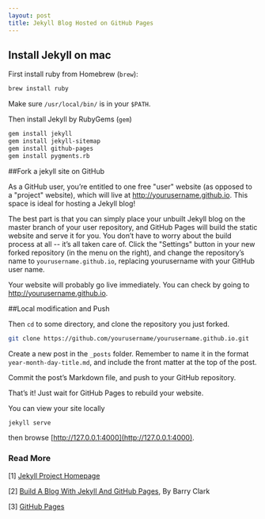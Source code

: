 ```yaml
---
layout: post
title: Jekyll Blog Hosted on GitHub Pages
---
```


## Install Jekyll on mac

First install ruby from Homebrew (`brew`):

```bash
brew install ruby
```

Make sure `/usr/local/bin/` is in your `$PATH`.

Then install Jekyll by RubyGems (`gem`)

```bash
gem install jekyll
gem install jekyll-sitemap
gem install github-pages
gem install pygments.rb
```

##Fork a jekyll site on GitHub

As a GitHub user, you’re entitled to one free "user" website (as opposed to a "project" website), which will live at http://yourusername.github.io. This space is ideal for hosting a Jekyll blog!

The best part is that you can simply place your unbuilt Jekyll blog on the master branch of your user repository, and GitHub Pages will build the static website and serve it for you. You don’t have to worry about the build process at all -- it’s all taken care of.
Click the "Settings" button in your new forked repository (in the menu on the right), and change the repository’s name to `yourusername.github.io`, replacing yourusername with your GitHub user name.

Your website will probably go live immediately. You can check by going to http://yourusername.github.io.

##Local modification and Push

Then `cd` to some directory, and clone the repository you just forked.

```bash
git clone https://github.com/yourusername/yourusername.github.io.git
```

Create a new post in the `_posts` folder. Remember to name it in the format `year-month-day-title.md`, and include the front matter at the top of the post.

Commit the post’s Markdown file, and push to your GitHub repository.

That’s it! Just wait for GitHub Pages to rebuild your website.

You can view your site locally

```bash
jekyll serve
```

then browse [http://127.0.0.1:4000](http://127.0.0.1:4000).

### Read More
[1] [Jekyll Project Homepage](https://jekyllrb.com)

[2] [Build A Blog With Jekyll And GitHub Pages](https://www.smashingmagazine.com/2014/08/build-blog-jekyll-github-pages/), By Barry Clark

[3] [GitHub Pages](https://pages.github.com)
